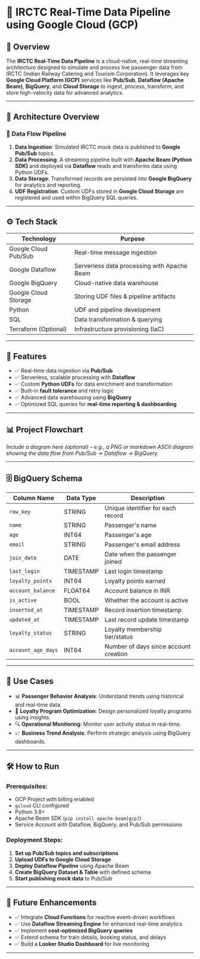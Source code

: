 # 🚄 IRCTC Real-Time Data Pipeline using Google Cloud (GCP)

## 📢 Overview
The **IRCTC Real-Time Data Pipeline** is a cloud-native, real-time streaming architecture designed to simulate and process live passenger data from IRCTC (Indian Railway Catering and Tourism Corporation). It leverages key **Google Cloud Platform (GCP)** services like **Pub/Sub**, **Dataflow (Apache Beam)**, **BigQuery**, and **Cloud Storage** to ingest, process, transform, and store high-velocity data for advanced analytics.

---

## 📁 Architecture Overview

### 🔹 Data Flow Pipeline

1. **Data Ingestion**: Simulated IRCTC mock data is published to **Google Pub/Sub** topics.
2. **Data Processing**: A streaming pipeline built with **Apache Beam (Python SDK)** and deployed via **Dataflow** reads and transforms data using Python UDFs.
3. **Data Storage**: Transformed records are persisted into **Google BigQuery** for analytics and reporting.
4. **UDF Registration**: Custom UDFs stored in **Google Cloud Storage** are registered and used within BigQuery SQL queries.

---

## ⚙️ Tech Stack

| Technology             | Purpose                                 |
|------------------------|------------------------------------------|
| Google Cloud Pub/Sub   | Real-time message ingestion              |
| Google Dataflow        | Serverless data processing with Apache Beam |
| Google BigQuery        | Cloud-native data warehouse              |
| Google Cloud Storage   | Storing UDF files & pipeline artifacts   |
| Python                 | UDF and pipeline development             |
| SQL                    | Data transformation & querying           |
| Terraform (Optional)   | Infrastructure provisioning (IaC)        |

---

## 🚀 Features

- ✅ Real-time data ingestion via **Pub/Sub**
- ✅ Serverless, scalable processing with **Dataflow**
- ✅ Custom **Python UDFs** for data enrichment and transformation
- ✅ Built-in **fault tolerance** and retry logic
- ✅ Advanced data warehousing using **BigQuery**
- ✅ Optimized SQL queries for **real-time reporting & dashboarding**

---

## 📊 Project Flowchart

*Include a diagram here (optional) – e.g., a PNG or markdown ASCII diagram showing the data flow from Pub/Sub → Dataflow → BigQuery.*

---

## 🗄️ BigQuery Schema

| Column Name       | Data Type  | Description                          |
|-------------------|------------|--------------------------------------|
| `row_key`         | STRING     | Unique identifier for each record    |
| `name`            | STRING     | Passenger's name                     |
| `age`             | INT64      | Passenger's age                      |
| `email`           | STRING     | Passenger's email address            |
| `join_date`       | DATE       | Date when the passenger joined       |
| `last_login`      | TIMESTAMP  | Last login timestamp                 |
| `loyalty_points`  | INT64      | Loyalty points earned                |
| `account_balance` | FLOAT64    | Account balance in INR               |
| `is_active`       | BOOL       | Whether the account is active        |
| `inserted_at`     | TIMESTAMP  | Record insertion timestamp           |
| `updated_at`      | TIMESTAMP  | Last record update timestamp         |
| `loyalty_status`  | STRING     | Loyalty membership tier/status       |
| `account_age_days`| INT64      | Number of days since account creation|

---

## 🎯 Use Cases

- 📊 **Passenger Behavior Analysis**: Understand trends using historical and real-time data.
- 🎁 **Loyalty Program Optimization**: Design personalized loyalty programs using insights.
- 🔍 **Operational Monitoring**: Monitor user activity status in real-time.
- 📈 **Business Trend Analysis**: Perform strategic analysis using BigQuery dashboards.

---

## 🛠️ How to Run

### Prerequisites:
- GCP Project with billing enabled
- `gcloud` CLI configured
- Python 3.8+
- Apache Beam SDK (`pip install apache-beam[gcp]`)
- Service Account with Dataflow, BigQuery, and Pub/Sub permissions

### Deployment Steps:
1. **Set up Pub/Sub topics and subscriptions**
2. **Upload UDFs to Google Cloud Storage**
3. **Deploy Dataflow Pipeline** using Apache Beam
4. **Create BigQuery Dataset & Table** with defined schema
5. **Start publishing mock data** to Pub/Sub

---

## 📝 Future Enhancements

- ✅ Integrate **Cloud Functions** for reactive event-driven workflows
- ✅ Use **Dataflow Streaming Engine** for enhanced real-time analytics
- ✅ Implement **cost-optimized BigQuery queries**
- ✅ Extend schema for train details, booking status, and delays
- ✅ Build a **Looker Studio Dashboard** for live monitoring

---